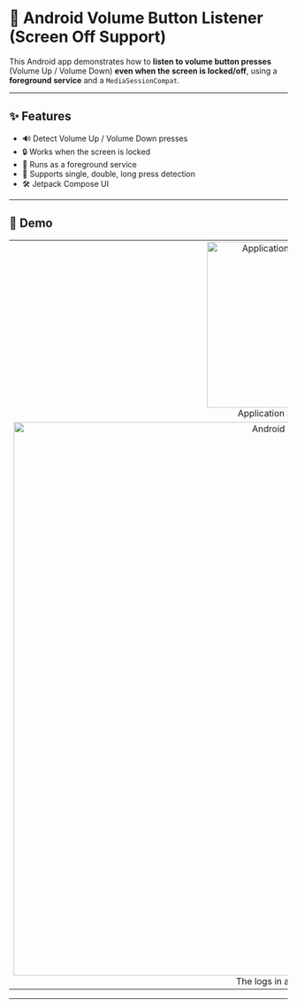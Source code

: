 # 📱 Android Volume Button Listener (Screen Off Support)

This Android app demonstrates how to **listen to volume button presses** (Volume Up / Volume Down) **even when the screen is locked/off**, using a **foreground service** and a `MediaSessionCompat`.

---

## ✨ Features

- 🔊 Detect Volume Up / Volume Down presses
- 🔒 Works when the screen is locked
- 📡 Runs as a foreground service
- 🔁 Supports single, double, long press detection
- 🛠️ Jetpack Compose UI

---

## 📸 Demo

<table>
  <tr>
    <td align="center">
      <img src="https://i.ibb.co/DPPp8Tnx/Simple-Service.jpg" alt=" Application Simple Demo" width="300"/><br/>
       Application Simple Demo
    </td>
  </tr>
  <tr>
    <td align="center">
      <img src="https://i.ibb.co/5hx6w4zz/Screenshot-2025-06-02-020327.png" alt="Android Studio Logs" width="1000"/><br/>
      The logs in android studio
    </td>
  </tr>
</table>

---

